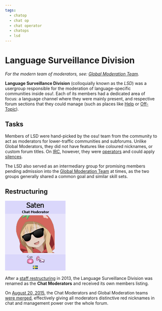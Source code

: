 ```yaml
---
tags:
  - chatop
  - chat op
  - chat operator
  - chatops
  - lsd
---
```


# Language Surveillance Division

*For the modern team of moderators, see: [Global Moderation Team](/wiki/People/The_Team/Global_Moderation_Team).*

**Language Surveillance Division** (colloquially known as the *LSD*) was a usergroup responsible for the moderation of language-specific communities inside osu!. Each of its members had a dedicated area of focus: a language channel where they were mainly present, and respective forum sections that they could manage (such as places like [Help](https://osu.ppy.sh/community/forums/5) or [Off-Topic](https://osu.ppy.sh/community/forums/52)). <!-- TicClick: no to-do, as it's hard enough to accomplish, but having the early history of the team and its roots, and a complete list of all chat moderators, would be appreciated -->

## Tasks

Members of LSD were hand-picked by the osu! team from the community to act as moderators for lower-traffic communities and subforums. Unlike Global Moderators, they did not have features like coloured nicknames, or custom forum titles. On [IRC](/wiki/Community/Internet_Relay_Chat), however, they were [operators](/wiki/Community/Internet_Relay_Chat#why-are-some-usernames-prefixed-with-different-signs?) and could apply [silences](/wiki/Silence).

The LSD also served as an intermediary group for promising members pending admission into the [Global Moderation Team](/wiki/People/The_Team/Global_Moderation_Team) at times, as the two groups generally shared a common goal and similar skill sets.<!-- internal reference: https://osu.ppy.sh/community/forums/topics/123465 -->

## Restructuring

<!-- TODO(TicClick): make this an infobox -->

![](img/chat-moderator-profile.png "Profile page of a chat moderator in 2013")

After a [staff restructuring](https://osu.ppy.sh/community/forums/topics/123510) in 2013, the Language Surveillance Division was renamed as the **Chat Moderators** and received its own members listing<!-- https://web.archive.org/web/20140209160121/http://osu.ppy.sh:80/g/18 -->.

On [August 20, 2015](/wiki/Staff_Log/2015#august), the Chat Moderators and Global Moderation teams [were merged](https://osu.ppy.sh/community/forums/posts/4435972), effectively giving all moderators distinctive red nicknames in chat and management power over the whole forum. 
